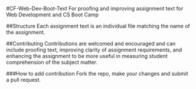 #CF-Web-Dev-Boot-Text
For proofing and improving assignment text for Web Development and CS Boot Camp

##Structure
Each assignment text is an individual file matching the name of the assignment.

##Contributing
Contributions are welcomed and encouraged and can include proofing text, improving clarity of assignment requirements, and enhancing the assignment to be more useful in measuring student comprehension of the subject matter.

###How to add contribution
Fork the repo, make your changes and submit a pull request.